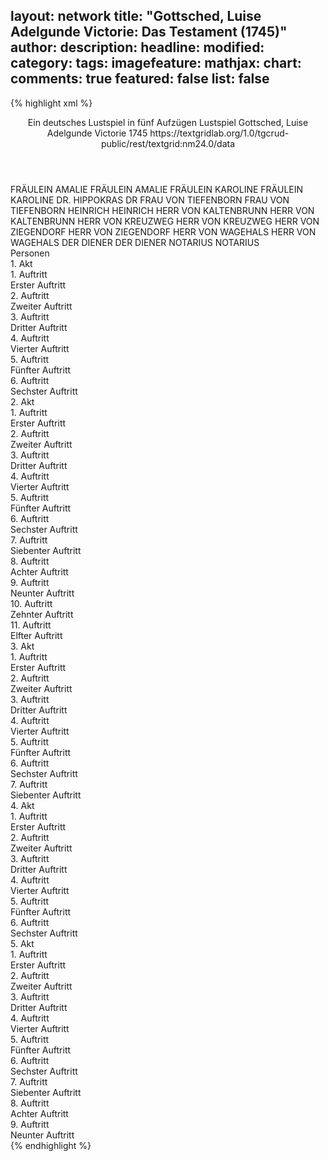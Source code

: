 layout: network
title: "Gottsched, Luise Adelgunde Victorie: Das Testament (1745)"
author:
description:
headline:
modified:
category:
tags:
imagefeature:
mathjax:
chart:
comments: true
featured: false
list: false
---
{% highlight xml %}
<?xml-model href="https://raw.githubusercontent.com/DLiNa/project/master/rules/lina.rnc"?><?xml-model href="https://raw.githubusercontent.com/DLiNa/project/master/rules/lina.sch"?>
<play xmlns="http://lina.digital">
  <header>
    <title>Das Testament</title>
    <subtitle>Ein deutsches Lustspiel in fünf Aufzügen</subtitle>
    <genretitle>Lustspiel</genretitle>
    <author>Gottsched, Luise Adelgunde Victorie</author>
    <date type="print" when="1745">1745</date>
    <date type="premiere"/>
    <date type="written"/>
    <source>https://textgridlab.org/1.0/tgcrud-public/rest/textgrid:nm24.0/data</source>
  </header>
  <personae>
    <character>
      <name>FRÄULEIN AMALIE</name>
      <alias xml:id="fräulein_amalie">
        <name>FRÄULEIN AMALIE</name>
      </alias>
    </character>
    <character>
      <name>FRÄULEIN KAROLINE</name>
      <alias xml:id="fräulein_karoline">
        <name>FRÄULEIN KAROLINE</name>
      </alias>
    </character>
    <character>
      <name>DR. HIPPOKRAS</name>
      <alias xml:id="dr">
        <name>DR</name>
      </alias>
    </character>
    <character>
      <name>FRAU VON TIEFENBORN</name>
      <alias xml:id="frau_von_tiefenborn">
        <name>FRAU VON TIEFENBORN</name>
      </alias>
    </character>
    <character>
      <name>HEINRICH</name>
      <alias xml:id="heinrich">
        <name>HEINRICH</name>
      </alias>
    </character>
    <character>
      <name>HERR VON KALTENBRUNN</name>
      <alias xml:id="herr_von_kaltenbrunn">
        <name>HERR VON KALTENBRUNN</name>
      </alias>
    </character>
    <character>
      <name>HERR VON KREUZWEG</name>
      <alias xml:id="herr_von_kreuzweg">
        <name>HERR VON KREUZWEG</name>
      </alias>
    </character>
    <character>
      <name>HERR VON ZIEGENDORF</name>
      <alias xml:id="herr_von_ziegendorf">
        <name>HERR VON ZIEGENDORF</name>
      </alias>
    </character>
    <character>
      <name>HERR VON WAGEHALS</name>
      <alias xml:id="herr_von_wagehals">
        <name>HERR VON WAGEHALS</name>
      </alias>
    </character>
    <character>
      <name>DER DIENER</name>
      <alias xml:id="der_diener">
        <name>DER DIENER</name>
      </alias>
    </character>
    <character>
      <name>NOTARIUS</name>
      <alias xml:id="notarius">
        <name>NOTARIUS</name>
      </alias>
    </character>
  </personae>
  <text>
    <div>
      <head>Personen</head>
    </div>
    <div>
      <head>1. Akt</head>
      <div>
        <head>1. Auftritt</head>
        <div>
          <head>Erster Auftritt</head>
          <sp who="#fräulein_amalie">
            <amount n="33" unit="speech_acts"/>
            <amount n="687" unit="words"/>
            <amount n="20" unit="lines"/>
            <amount n="3677" unit="chars"/>
          </sp>
          <sp who="#fräulein_karoline">
            <amount n="32" unit="speech_acts"/>
            <amount n="835" unit="words"/>
            <amount n="13" unit="lines"/>
            <amount n="4652" unit="chars"/>
          </sp>
        </div>
      </div>
      <div>
        <head>2. Auftritt</head>
        <div>
          <head>Zweiter Auftritt</head>
          <sp who="#dr">
            <amount n="14" unit="speech_acts"/>
            <amount n="180" unit="words"/>
            <amount n="7" unit="lines"/>
            <amount n="1146" unit="chars"/>
          </sp>
          <sp who="#fräulein_amalie">
            <amount n="26" unit="speech_acts"/>
            <amount n="328" unit="words"/>
            <amount n="19" unit="lines"/>
            <amount n="1842" unit="chars"/>
          </sp>
          <sp who="#fräulein_karoline">
            <amount n="20" unit="speech_acts"/>
            <amount n="324" unit="words"/>
            <amount n="14" unit="lines"/>
            <amount n="1700" unit="chars"/>
          </sp>
        </div>
      </div>
      <div>
        <head>3. Auftritt</head>
        <div>
          <head>Dritter Auftritt</head>
          <sp who="#dr">
            <amount n="9" unit="speech_acts"/>
            <amount n="144" unit="words"/>
            <amount n="5" unit="lines"/>
            <amount n="871" unit="chars"/>
          </sp>
          <sp who="#frau_von_tiefenborn">
            <amount n="19" unit="speech_acts"/>
            <amount n="215" unit="words"/>
            <amount n="15" unit="lines"/>
            <amount n="1149" unit="chars"/>
          </sp>
          <sp who="#fräulein_amalie">
            <amount n="10" unit="speech_acts"/>
            <amount n="206" unit="words"/>
            <amount n="5" unit="lines"/>
            <amount n="1155" unit="chars"/>
          </sp>
          <sp who="#fräulein_karoline">
            <amount n="11" unit="speech_acts"/>
            <amount n="347" unit="words"/>
            <amount n="3" unit="lines"/>
            <amount n="1861" unit="chars"/>
          </sp>
        </div>
      </div>
      <div>
        <head>4. Auftritt</head>
        <div>
          <head>Vierter Auftritt</head>
          <sp who="#frau_von_tiefenborn">
            <amount n="6" unit="speech_acts"/>
            <amount n="102" unit="words"/>
            <amount n="4" unit="lines"/>
            <amount n="570" unit="chars"/>
          </sp>
          <sp who="#fräulein_amalie">
            <amount n="3" unit="speech_acts"/>
            <amount n="57" unit="words"/>
            <amount n="2" unit="lines"/>
            <amount n="292" unit="chars"/>
          </sp>
          <sp who="#dr">
            <amount n="3" unit="speech_acts"/>
            <amount n="44" unit="words"/>
            <amount n="2" unit="lines"/>
            <amount n="266" unit="chars"/>
          </sp>
        </div>
      </div>
      <div>
        <head>5. Auftritt</head>
        <div>
          <head>Fünfter Auftritt</head>
          <sp who="#frau_von_tiefenborn">
            <amount n="12" unit="speech_acts"/>
            <amount n="246" unit="words"/>
            <amount n="7" unit="lines"/>
            <amount n="1429" unit="chars"/>
          </sp>
          <sp who="#dr">
            <amount n="11" unit="speech_acts"/>
            <amount n="312" unit="words"/>
            <amount n="3" unit="lines"/>
            <amount n="1843" unit="chars"/>
          </sp>
        </div>
      </div>
      <div>
        <head>6. Auftritt</head>
        <div>
          <head>Sechster Auftritt</head>
          <sp who="#heinrich">
            <amount n="1" unit="speech_acts"/>
            <amount n="17" unit="words"/>
            <amount n="104" unit="chars"/>
          </sp>
          <sp who="#frau_von_tiefenborn">
            <amount n="1" unit="speech_acts"/>
            <amount n="22" unit="words"/>
            <amount n="130" unit="chars"/>
          </sp>
        </div>
      </div>
    </div>
    <div>
      <head>2. Akt</head>
      <div>
        <head>1. Auftritt</head>
        <div>
          <head>Erster Auftritt</head>
          <sp who="#herr_von_kaltenbrunn">
            <amount n="16" unit="speech_acts"/>
            <amount n="540" unit="words"/>
            <amount n="3" unit="lines"/>
            <amount n="3020" unit="chars"/>
          </sp>
          <sp who="#fräulein_amalie">
            <amount n="16" unit="speech_acts"/>
            <amount n="331" unit="words"/>
            <amount n="10" unit="lines"/>
            <amount n="1875" unit="chars"/>
          </sp>
        </div>
      </div>
      <div>
        <head>2. Auftritt</head>
        <div>
          <head>Zweiter Auftritt</head>
          <sp who="#fräulein_karoline">
            <amount n="8" unit="speech_acts"/>
            <amount n="240" unit="words"/>
            <amount n="4" unit="lines"/>
            <amount n="1282" unit="chars"/>
          </sp>
          <sp who="#herr_von_kaltenbrunn">
            <amount n="7" unit="speech_acts"/>
            <amount n="114" unit="words"/>
            <amount n="4" unit="lines"/>
            <amount n="628" unit="chars"/>
          </sp>
          <sp who="#fräulein_amalie">
            <amount n="5" unit="speech_acts"/>
            <amount n="90" unit="words"/>
            <amount n="3" unit="lines"/>
            <amount n="506" unit="chars"/>
          </sp>
        </div>
      </div>
      <div>
        <head>3. Auftritt</head>
        <div>
          <head>Dritter Auftritt</head>
          <sp who="#herr_von_kreuzweg">
            <amount n="6" unit="speech_acts"/>
            <amount n="97" unit="words"/>
            <amount n="4" unit="lines"/>
            <amount n="554" unit="chars"/>
          </sp>
          <sp who="#herr_von_kaltenbrunn">
            <amount n="5" unit="speech_acts"/>
            <amount n="82" unit="words"/>
            <amount n="2" unit="lines"/>
            <amount n="461" unit="chars"/>
          </sp>
          <sp who="#fräulein_amalie">
            <amount n="4" unit="speech_acts"/>
            <amount n="96" unit="words"/>
            <amount n="2" unit="lines"/>
            <amount n="564" unit="chars"/>
          </sp>
        </div>
      </div>
      <div>
        <head>4. Auftritt</head>
        <div>
          <head>Vierter Auftritt</head>
          <sp who="#fräulein_karoline">
            <amount n="9" unit="speech_acts"/>
            <amount n="274" unit="words"/>
            <amount n="2" unit="lines"/>
            <amount n="1476" unit="chars"/>
          </sp>
          <sp who="#herr_von_kreuzweg">
            <amount n="8" unit="speech_acts"/>
            <amount n="164" unit="words"/>
            <amount n="4" unit="lines"/>
            <amount n="967" unit="chars"/>
          </sp>
        </div>
      </div>
      <div>
        <head>5. Auftritt</head>
        <div>
          <head>Fünfter Auftritt</head>
          <sp who="#herr_von_kaltenbrunn">
            <amount n="5" unit="speech_acts"/>
            <amount n="113" unit="words"/>
            <amount n="1" unit="lines"/>
            <amount n="651" unit="chars"/>
          </sp>
          <sp who="#herr_von_kreuzweg">
            <amount n="2" unit="speech_acts"/>
            <amount n="18" unit="words"/>
            <amount n="2" unit="lines"/>
            <amount n="103" unit="chars"/>
          </sp>
          <sp who="#fräulein_karoline">
            <amount n="3" unit="speech_acts"/>
            <amount n="47" unit="words"/>
            <amount n="2" unit="lines"/>
            <amount n="263" unit="chars"/>
          </sp>
        </div>
      </div>
      <div>
        <head>6. Auftritt</head>
        <div>
          <head>Sechster Auftritt</head>
          <sp who="#frau_von_tiefenborn">
            <amount n="4" unit="speech_acts"/>
            <amount n="93" unit="words"/>
            <amount n="2" unit="lines"/>
            <amount n="498" unit="chars"/>
          </sp>
          <sp who="#herr_von_ziegendorf">
            <amount n="2" unit="speech_acts"/>
            <amount n="30" unit="words"/>
            <amount n="1" unit="lines"/>
            <amount n="167" unit="chars"/>
          </sp>
          <sp who="#fräulein_karoline">
            <amount n="2" unit="speech_acts"/>
            <amount n="104" unit="words"/>
            <amount n="551" unit="chars"/>
          </sp>
        </div>
      </div>
      <div>
        <head>7. Auftritt</head>
        <div>
          <head>Siebenter Auftritt</head>
          <sp who="#frau_von_tiefenborn">
            <amount n="31" unit="speech_acts"/>
            <amount n="480" unit="words"/>
            <amount n="19" unit="lines"/>
            <amount n="2646" unit="chars"/>
          </sp>
          <sp who="#herr_von_ziegendorf">
            <amount n="30" unit="speech_acts"/>
            <amount n="510" unit="words"/>
            <amount n="20" unit="lines"/>
            <amount n="2791" unit="chars"/>
          </sp>
        </div>
      </div>
      <div>
        <head>8. Auftritt</head>
        <div>
          <head>Achter Auftritt</head>
          <sp who="#heinrich">
            <amount n="2" unit="speech_acts"/>
            <amount n="8" unit="words"/>
            <amount n="2" unit="lines"/>
            <amount n="44" unit="chars"/>
          </sp>
          <sp who="#frau_von_tiefenborn">
            <amount n="1" unit="speech_acts"/>
            <amount n="8" unit="words"/>
            <amount n="1" unit="lines"/>
            <amount n="46" unit="chars"/>
          </sp>
        </div>
      </div>
      <div>
        <head>9. Auftritt</head>
        <div>
          <head>Neunter Auftritt</head>
          <sp who="#herr_von_ziegendorf">
            <amount n="2" unit="speech_acts"/>
            <amount n="39" unit="words"/>
            <amount n="1" unit="lines"/>
            <amount n="191" unit="chars"/>
          </sp>
          <sp who="#frau_von_tiefenborn">
            <amount n="1" unit="speech_acts"/>
            <amount n="32" unit="words"/>
            <amount n="197" unit="chars"/>
          </sp>
        </div>
      </div>
      <div>
        <head>10. Auftritt</head>
        <div>
          <head>Zehnter Auftritt</head>
          <sp who="#dr">
            <amount n="6" unit="speech_acts"/>
            <amount n="71" unit="words"/>
            <amount n="4" unit="lines"/>
            <amount n="453" unit="chars"/>
          </sp>
          <sp who="#frau_von_tiefenborn">
            <amount n="5" unit="speech_acts"/>
            <amount n="87" unit="words"/>
            <amount n="3" unit="lines"/>
            <amount n="495" unit="chars"/>
          </sp>
          <sp who="#herr_von_ziegendorf">
            <amount n="3" unit="speech_acts"/>
            <amount n="37" unit="words"/>
            <amount n="2" unit="lines"/>
            <amount n="210" unit="chars"/>
          </sp>
        </div>
      </div>
      <div>
        <head>11. Auftritt</head>
        <div>
          <head>Elfter Auftritt</head>
          <sp who="#heinrich">
            <amount n="1" unit="speech_acts"/>
            <amount n="8" unit="words"/>
            <amount n="1" unit="lines"/>
            <amount n="44" unit="chars"/>
          </sp>
          <sp who="#frau_von_tiefenborn">
            <amount n="1" unit="speech_acts"/>
            <amount n="10" unit="words"/>
            <amount n="1" unit="lines"/>
            <amount n="55" unit="chars"/>
          </sp>
        </div>
      </div>
    </div>
    <div>
      <head>3. Akt</head>
      <div>
        <head>1. Auftritt</head>
        <div>
          <head>Erster Auftritt</head>
          <sp who="#fräulein_amalie">
            <amount n="27" unit="speech_acts"/>
            <amount n="531" unit="words"/>
            <amount n="15" unit="lines"/>
            <amount n="2844" unit="chars"/>
          </sp>
          <sp who="#herr_von_kaltenbrunn">
            <amount n="21" unit="speech_acts"/>
            <amount n="662" unit="words"/>
            <amount n="5" unit="lines"/>
            <amount n="3649" unit="chars"/>
          </sp>
          <sp who="#dr">
            <amount n="13" unit="speech_acts"/>
            <amount n="128" unit="words"/>
            <amount n="12" unit="lines"/>
            <amount n="762" unit="chars"/>
          </sp>
        </div>
      </div>
      <div>
        <head>2. Auftritt</head>
        <div>
          <head>Zweiter Auftritt</head>
          <sp who="#fräulein_amalie">
            <amount n="13" unit="speech_acts"/>
            <amount n="167" unit="words"/>
            <amount n="10" unit="lines"/>
            <amount n="968" unit="chars"/>
          </sp>
          <sp who="#fräulein_karoline">
            <amount n="24" unit="speech_acts"/>
            <amount n="368" unit="words"/>
            <amount n="18" unit="lines"/>
            <amount n="1965" unit="chars"/>
          </sp>
          <sp who="#herr_von_kaltenbrunn">
            <amount n="13" unit="speech_acts"/>
            <amount n="226" unit="words"/>
            <amount n="9" unit="lines"/>
            <amount n="1251" unit="chars"/>
          </sp>
          <sp who="#dr">
            <amount n="7" unit="speech_acts"/>
            <amount n="123" unit="words"/>
            <amount n="3" unit="lines"/>
            <amount n="764" unit="chars"/>
          </sp>
        </div>
      </div>
      <div>
        <head>3. Auftritt</head>
        <div>
          <head>Dritter Auftritt</head>
          <sp who="#fräulein_amalie">
            <amount n="24" unit="speech_acts"/>
            <amount n="313" unit="words"/>
            <amount n="17" unit="lines"/>
            <amount n="1614" unit="chars"/>
          </sp>
          <sp who="#fräulein_karoline">
            <amount n="24" unit="speech_acts"/>
            <amount n="465" unit="words"/>
            <amount n="12" unit="lines"/>
            <amount n="2644" unit="chars"/>
          </sp>
        </div>
      </div>
      <div>
        <head>4. Auftritt</head>
        <div>
          <head>Vierter Auftritt</head>
          <sp who="#frau_von_tiefenborn">
            <amount n="16" unit="speech_acts"/>
            <amount n="402" unit="words"/>
            <amount n="6" unit="lines"/>
            <amount n="2271" unit="chars"/>
          </sp>
          <sp who="#fräulein_karoline">
            <amount n="10" unit="speech_acts"/>
            <amount n="205" unit="words"/>
            <amount n="5" unit="lines"/>
            <amount n="1155" unit="chars"/>
          </sp>
          <sp who="#fräulein_amalie">
            <amount n="10" unit="speech_acts"/>
            <amount n="110" unit="words"/>
            <amount n="8" unit="lines"/>
            <amount n="628" unit="chars"/>
          </sp>
        </div>
      </div>
      <div>
        <head>5. Auftritt</head>
        <div>
          <head>Fünfter Auftritt</head>
          <sp who="#fräulein_karoline">
            <amount n="19" unit="speech_acts"/>
            <amount n="436" unit="words"/>
            <amount n="8" unit="lines"/>
            <amount n="2375" unit="chars"/>
          </sp>
          <sp who="#frau_von_tiefenborn">
            <amount n="18" unit="speech_acts"/>
            <amount n="243" unit="words"/>
            <amount n="16" unit="lines"/>
            <amount n="1341" unit="chars"/>
          </sp>
        </div>
      </div>
      <div>
        <head>6. Auftritt</head>
        <div>
          <head>Sechster Auftritt</head>
          <sp who="#herr_von_ziegendorf">
            <amount n="1" unit="speech_acts"/>
            <amount n="13" unit="words"/>
            <amount n="1" unit="lines"/>
            <amount n="87" unit="chars"/>
          </sp>
          <sp who="#frau_von_tiefenborn">
            <amount n="1" unit="speech_acts"/>
            <amount n="44" unit="words"/>
            <amount n="259" unit="chars"/>
          </sp>
        </div>
      </div>
      <div>
        <head>7. Auftritt</head>
        <div>
          <head>Siebenter Auftritt</head>
          <sp who="#herr_von_ziegendorf">
            <amount n="4" unit="speech_acts"/>
            <amount n="87" unit="words"/>
            <amount n="1" unit="lines"/>
            <amount n="447" unit="chars"/>
          </sp>
          <sp who="#frau_von_tiefenborn">
            <amount n="4" unit="speech_acts"/>
            <amount n="123" unit="words"/>
            <amount n="1" unit="lines"/>
            <amount n="662" unit="chars"/>
          </sp>
        </div>
      </div>
    </div>
    <div>
      <head>4. Akt</head>
      <div>
        <head>1. Auftritt</head>
        <div>
          <head>Erster Auftritt</head>
          <sp who="#dr">
            <amount n="63" unit="speech_acts"/>
            <amount n="1345" unit="words"/>
            <amount n="27" unit="lines"/>
            <amount n="8087" unit="chars"/>
          </sp>
        </div>
      </div>
      <div>
        <head>2. Auftritt</head>
        <div>
          <head>Zweiter Auftritt</head>
          <sp who="#fräulein_amalie">
            <amount n="17" unit="speech_acts"/>
            <amount n="281" unit="words"/>
            <amount n="10" unit="lines"/>
            <amount n="1561" unit="chars"/>
          </sp>
          <sp who="#dr">
            <amount n="25" unit="speech_acts"/>
            <amount n="471" unit="words"/>
            <amount n="15" unit="lines"/>
            <amount n="2878" unit="chars"/>
          </sp>
          <sp who="#herr_von_kaltenbrunn">
            <amount n="23" unit="speech_acts"/>
            <amount n="514" unit="words"/>
            <amount n="8" unit="lines"/>
            <amount n="2914" unit="chars"/>
          </sp>
        </div>
      </div>
      <div>
        <head>3. Auftritt</head>
        <div>
          <head>Dritter Auftritt</head>
          <sp who="#dr">
            <amount n="4" unit="speech_acts"/>
            <amount n="42" unit="words"/>
            <amount n="4" unit="lines"/>
            <amount n="296" unit="chars"/>
          </sp>
          <sp who="#herr_von_kaltenbrunn">
            <amount n="2" unit="speech_acts"/>
            <amount n="35" unit="words"/>
            <amount n="203" unit="chars"/>
          </sp>
          <sp who="#fräulein_amalie">
            <amount n="2" unit="speech_acts"/>
            <amount n="36" unit="words"/>
            <amount n="1" unit="lines"/>
            <amount n="213" unit="chars"/>
          </sp>
        </div>
      </div>
      <div>
        <head>4. Auftritt</head>
        <div>
          <head>Vierter Auftritt</head>
          <sp who="#herr_von_kaltenbrunn">
            <amount n="19" unit="speech_acts"/>
            <amount n="436" unit="words"/>
            <amount n="11" unit="lines"/>
            <amount n="2378" unit="chars"/>
          </sp>
          <sp who="#fräulein_amalie">
            <amount n="19" unit="speech_acts"/>
            <amount n="244" unit="words"/>
            <amount n="14" unit="lines"/>
            <amount n="1386" unit="chars"/>
          </sp>
        </div>
      </div>
      <div>
        <head>5. Auftritt</head>
        <div>
          <head>Fünfter Auftritt</head>
          <sp who="#herr_von_wagehals">
            <amount n="25" unit="speech_acts"/>
            <amount n="793" unit="words"/>
            <amount n="9" unit="lines"/>
            <amount n="4317" unit="chars"/>
          </sp>
          <sp who="#fräulein_amalie">
            <amount n="25" unit="speech_acts"/>
            <amount n="336" unit="words"/>
            <amount n="18" unit="lines"/>
            <amount n="1875" unit="chars"/>
          </sp>
        </div>
      </div>
      <div>
        <head>6. Auftritt</head>
        <div>
          <head>Sechster Auftritt</head>
          <sp who="#frau_von_tiefenborn">
            <amount n="13" unit="speech_acts"/>
            <amount n="230" unit="words"/>
            <amount n="7" unit="lines"/>
            <amount n="1276" unit="chars"/>
          </sp>
          <sp who="#herr_von_wagehals">
            <amount n="12" unit="speech_acts"/>
            <amount n="243" unit="words"/>
            <amount n="5" unit="lines"/>
            <amount n="1328" unit="chars"/>
          </sp>
        </div>
      </div>
    </div>
    <div>
      <head>5. Akt</head>
      <div>
        <head>1. Auftritt</head>
        <div>
          <head>Erster Auftritt</head>
          <sp who="#herr_von_ziegendorf">
            <amount n="19" unit="speech_acts"/>
            <amount n="447" unit="words"/>
            <amount n="7" unit="lines"/>
            <amount n="2311" unit="chars"/>
          </sp>
          <sp who="#fräulein_amalie">
            <amount n="19" unit="speech_acts"/>
            <amount n="288" unit="words"/>
            <amount n="13" unit="lines"/>
            <amount n="1627" unit="chars"/>
          </sp>
        </div>
      </div>
      <div>
        <head>2. Auftritt</head>
        <div>
          <head>Zweiter Auftritt</head>
          <sp who="#herr_von_ziegendorf">
            <amount n="12" unit="speech_acts"/>
            <amount n="426" unit="words"/>
            <amount n="3" unit="lines"/>
            <amount n="2288" unit="chars"/>
          </sp>
          <sp who="#fräulein_amalie">
            <amount n="9" unit="speech_acts"/>
            <amount n="120" unit="words"/>
            <amount n="8" unit="lines"/>
            <amount n="722" unit="chars"/>
          </sp>
          <sp who="#herr_von_kreuzweg">
            <amount n="8" unit="speech_acts"/>
            <amount n="154" unit="words"/>
            <amount n="4" unit="lines"/>
            <amount n="838" unit="chars"/>
          </sp>
        </div>
      </div>
      <div>
        <head>3. Auftritt</head>
        <div>
          <head>Dritter Auftritt</head>
          <sp who="#der_diener">
            <amount n="2" unit="speech_acts"/>
            <amount n="57" unit="words"/>
            <amount n="303" unit="chars"/>
          </sp>
          <sp who="#herr_von_ziegendorf">
            <amount n="1" unit="speech_acts"/>
            <amount n="10" unit="words"/>
            <amount n="1" unit="lines"/>
            <amount n="53" unit="chars"/>
          </sp>
          <sp who="#fräulein_amalie">
            <amount n="1" unit="speech_acts"/>
            <amount n="10" unit="words"/>
            <amount n="1" unit="lines"/>
            <amount n="51" unit="chars"/>
          </sp>
        </div>
      </div>
      <div>
        <head>4. Auftritt</head>
        <div>
          <head>Vierter Auftritt</head>
          <sp who="#fräulein_amalie">
            <amount n="15" unit="speech_acts"/>
            <amount n="253" unit="words"/>
            <amount n="10" unit="lines"/>
            <amount n="1384" unit="chars"/>
          </sp>
          <sp who="#herr_von_kreuzweg">
            <amount n="14" unit="speech_acts"/>
            <amount n="185" unit="words"/>
            <amount n="11" unit="lines"/>
            <amount n="1018" unit="chars"/>
          </sp>
        </div>
      </div>
      <div>
        <head>5. Auftritt</head>
        <div>
          <head>Fünfter Auftritt</head>
          <sp who="#herr_von_kaltenbrunn">
            <amount n="11" unit="speech_acts"/>
            <amount n="205" unit="words"/>
            <amount n="6" unit="lines"/>
            <amount n="1117" unit="chars"/>
          </sp>
          <sp who="#herr_von_kreuzweg">
            <amount n="5" unit="speech_acts"/>
            <amount n="75" unit="words"/>
            <amount n="4" unit="lines"/>
            <amount n="390" unit="chars"/>
          </sp>
          <sp who="#fräulein_amalie">
            <amount n="10" unit="speech_acts"/>
            <amount n="101" unit="words"/>
            <amount n="7" unit="lines"/>
            <amount n="575" unit="chars"/>
          </sp>
        </div>
      </div>
      <div>
        <head>6. Auftritt</head>
        <div>
          <head>Sechster Auftritt</head>
          <sp who="#fräulein_karoline">
            <amount n="7" unit="speech_acts"/>
            <amount n="54" unit="words"/>
            <amount n="7" unit="lines"/>
            <amount n="275" unit="chars"/>
          </sp>
          <sp who="#fräulein_amalie">
            <amount n="2" unit="speech_acts"/>
            <amount n="36" unit="words"/>
            <amount n="1" unit="lines"/>
            <amount n="209" unit="chars"/>
          </sp>
          <sp who="#herr_von_kaltenbrunn">
            <amount n="7" unit="speech_acts"/>
            <amount n="66" unit="words"/>
            <amount n="7" unit="lines"/>
            <amount n="335" unit="chars"/>
          </sp>
          <sp who="#herr_von_kreuzweg">
            <amount n="1" unit="speech_acts"/>
            <amount n="8" unit="words"/>
            <amount n="1" unit="lines"/>
            <amount n="55" unit="chars"/>
          </sp>
        </div>
      </div>
      <div>
        <head>7. Auftritt</head>
        <div>
          <head>Siebenter Auftritt</head>
          <sp who="#dr">
            <amount n="3" unit="speech_acts"/>
            <amount n="41" unit="words"/>
            <amount n="2" unit="lines"/>
            <amount n="252" unit="chars"/>
          </sp>
          <sp who="#herr_von_kaltenbrunn">
            <amount n="3" unit="speech_acts"/>
            <amount n="26" unit="words"/>
            <amount n="3" unit="lines"/>
            <amount n="147" unit="chars"/>
          </sp>
          <sp who="#fräulein_amalie">
            <amount n="1" unit="speech_acts"/>
            <amount n="9" unit="words"/>
            <amount n="1" unit="lines"/>
            <amount n="49" unit="chars"/>
          </sp>
        </div>
      </div>
      <div>
        <head>8. Auftritt</head>
        <div>
          <head>Achter Auftritt</head>
          <sp who="#frau_von_tiefenborn">
            <amount n="21" unit="speech_acts"/>
            <amount n="356" unit="words"/>
            <amount n="16" unit="lines"/>
            <amount n="2033" unit="chars"/>
          </sp>
          <sp who="#notarius">
            <amount n="28" unit="speech_acts"/>
            <amount n="856" unit="words"/>
            <amount n="12" unit="lines"/>
            <amount n="5582" unit="chars"/>
          </sp>
          <sp who="#herr_von_ziegendorf">
            <amount n="2" unit="speech_acts"/>
            <amount n="11" unit="words"/>
            <amount n="2" unit="lines"/>
            <amount n="73" unit="chars"/>
          </sp>
          <sp who="#herr_von_wagehals">
            <amount n="5" unit="speech_acts"/>
            <amount n="56" unit="words"/>
            <amount n="4" unit="lines"/>
            <amount n="338" unit="chars"/>
          </sp>
          <sp who="#herr_von_kreuzweg">
            <amount n="2" unit="speech_acts"/>
            <amount n="18" unit="words"/>
            <amount n="2" unit="lines"/>
            <amount n="109" unit="chars"/>
          </sp>
          <sp who="#dr">
            <amount n="2" unit="speech_acts"/>
            <amount n="20" unit="words"/>
            <amount n="2" unit="lines"/>
            <amount n="141" unit="chars"/>
          </sp>
          <sp who="#fräulein_amalie">
            <amount n="2" unit="speech_acts"/>
            <amount n="10" unit="words"/>
            <amount n="2" unit="lines"/>
            <amount n="70" unit="chars"/>
          </sp>
          <sp who="#fräulein_karoline">
            <amount n="1" unit="speech_acts"/>
            <amount n="9" unit="words"/>
            <amount n="1" unit="lines"/>
            <amount n="63" unit="chars"/>
          </sp>
          <sp who="#herr_von_kaltenbrunn">
            <amount n="1" unit="speech_acts"/>
            <amount n="5" unit="words"/>
            <amount n="1" unit="lines"/>
            <amount n="42" unit="chars"/>
          </sp>
        </div>
      </div>
      <div>
        <head>9. Auftritt</head>
        <div>
          <head>Neunter Auftritt</head>
          <sp who="#frau_von_tiefenborn">
            <amount n="4" unit="speech_acts"/>
            <amount n="354" unit="words"/>
            <amount n="1" unit="lines"/>
            <amount n="2024" unit="chars"/>
          </sp>
          <sp who="#fräulein_amalie">
            <amount n="2" unit="speech_acts"/>
            <amount n="12" unit="words"/>
            <amount n="1" unit="lines"/>
            <amount n="72" unit="chars"/>
          </sp>
          <sp who="#herr_von_kaltenbrunn">
            <amount n="2" unit="speech_acts"/>
            <amount n="9" unit="words"/>
            <amount n="1" unit="lines"/>
            <amount n="58" unit="chars"/>
          </sp>
          <sp who="#herr_von_kreuzweg">
            <amount n="1" unit="speech_acts"/>
            <amount n="30" unit="words"/>
            <amount n="169" unit="chars"/>
          </sp>
          <sp who="#fräulein_karoline">
            <amount n="1" unit="speech_acts"/>
            <amount n="106" unit="words"/>
            <amount n="598" unit="chars"/>
          </sp>
        </div>
      </div>
    </div>
  </text>
</play>
{% endhighlight %}